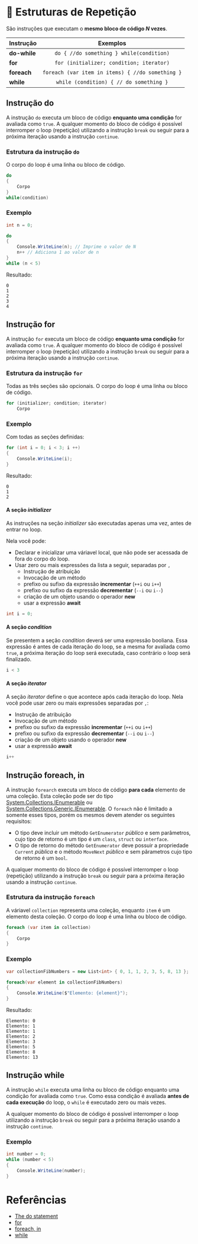 # 🔄 Estruturas de Repetição

São instruções que executam o **mesmo bloco de código *N* vezes**.

| Instrução | Exemplos | 
| :--- | :---: |
**do-while** | `do { //do something } while(condition)`
**for** | `for (initializer; condition; iterator)`
**foreach** | `foreach (var item in items) { //do something }`
**while** | `while (condition) { // do something }`

## Instrução do 

A instrução `do` executa um bloco de código **enquanto uma condição** for avaliada como `true`.
A qualquer momento do bloco de código é possível interromper o loop (repetição) utilizando a instrução `break` ou seguir para a próxima iteração usando a instrução `continue`.

### Estrutura da instrução `do`
O corpo do loop é uma linha ou bloco de código.
```C#
do
{
    Corpo
}
while(condition)
```

### Exemplo
```C#
int n = 0;

do
{
    Console.WriteLine(n); // Imprime o valor de N
    n++ // Adiciona 1 ao valor de n
}
while (n < 5)
```

Resultado:
```
0
1
2
3
4
```

## Instrução for

A instrução `for` executa um bloco de código **enquanto uma condição** for avaliada como `true`.
A qualquer momento do bloco de código é possível interromper o loop (repetição) utilizando a instrução `break` ou seguir para a próxima iteração usando a instrução `continue`.

### Estrutura da instrução `for`
Todas as três seções são opcionais. O corpo do loop é uma linha ou bloco de código.
```C#
for (initializer; condition; iterator)
    Corpo
```

### Exemplo
Com todas as seções definidas:
```C#
for (int i = 0; i < 3; i ++)
{
    Console.WriteLine(i);
}
```
Resultado:
```
0
1
2
```

#### A seção *initializer*
As instruções na seção *initializer* são executadas apenas uma vez, antes de entrar no loop. 

Nela você pode:
* Declarar e inicializar uma váriavel local, que não pode ser acessada de fora do corpo do loop.
* Usar zero ou mais expressões da lista a seguir, separadas por `,`
  * Instrução de atribuição
  * Invocação de um método
  * prefixo ou sufixo da expressão **incrementar** (`++i` ou `i++`)
  * prefixo ou sufixo da expressão **decrementar** (`--i` ou `i--`)
  * criação de um objeto usando o operador **new**
  * usar a expressão **await**
```C#
int i = 0;
```

#### A seção *condition*
Se presentem a seção *condition* deverá ser uma expressão booliana. Essa expressão é antes de cada iteração do loop, se a mesma for avaliada como `true`, a próxima iteração do loop será executada, caso contrário o loop será finalizado.
```C#
i < 3
```

#### A seção *iterator*
A seção *iterator* define o que acontece após cada iteração do loop. 
Nela você pode usar zero ou mais expressões separadas por `,`:
* Instrução de atribuição
* Invocação de um método
* prefixo ou sufixo da expressão **incrementar** (`++i` ou `i++`)
* prefixo ou sufixo da expressão **decrementar** (`--i` ou `i--`)
* criação de um objeto usando o operador **new**
* usar a expressão **await**
```C#
i++
```

## Instrução foreach, in

A instrução `forearch` executa um bloco de código **para cada** elemento de uma coleção. Esta coleção pode ser do tipo [System.Collections.IEnumerable](https://docs.microsoft.com/en-us/dotnet/api/system.collections.ienumerable?view=netcore-3.1) ou [System.Collections.Generic.IEnumerable<T>](https://docs.microsoft.com/en-us/dotnet/api/system.collections.generic.ienumerable-1?view=netcore-3.1).
O `foreach` não é limitado a somente esses tipos, porém os mesmos devem atender os seguintes requisitos:

* O tipo deve incluir um método `GetEnumerator` *público* e sem parâmetros, cujo tipo de retorno é um tipo é um `class`, `struct` ou `interface`.
* O tipo de retorno do método `GetEnumerator` deve possuir a propriedade `Current` *pública* e o método `MoveNext` *público* e sem pârametros cujo tipo de retorno é um `bool`.

A qualquer momento do bloco de código é possível interromper o loop (repetição) utilizando a instrução `break` ou seguir para a próxima iteração usando a instrução `continue`.

### Estrutura da instrução `foreach`
A váriavel `collection` representa uma coleção, enquanto `item` é um elemento desta coleção. O corpo do loop é uma linha ou bloco de código.
```C#
foreach (var item in collection)
{
    Corpo
}
```

### Exemplo
```C#
var collectionFibNumbers = new List<int> { 0, 1, 1, 2, 3, 5, 8, 13 };

foreach(var element in collectionFibNumbers)
{
    Console.WriteLine($"Elemento: {element}");
}
```

Resultado:
```
Elemento: 0
Elemento: 1
Elemento: 1
Elemento: 2
Elemento: 3
Elemento: 5
Elemento: 8
Elemento: 13
```

## Instrução while
A instrução `while` executa uma linha ou bloco de código enquanto uma condição for avaliada como `true`. Como essa condição é avaliada **antes de cada execução** do loop, o `while` é executado zero ou mais vezes.

A qualquer momento do bloco de código é possível interromper o loop utilizando a instrução `break` ou seguir para a próxima iteração usando a instrução `continue`.

### Exemplo
```C#
int number = 0;
while (number < 5)
{
    Console.WriteLine(number);
}
```

# Referências

* [The do statement](https://docs.microsoft.com/pt-br/dotnet/csharp/language-reference/language-specification/statements#the-do-statement)
* [for](https://docs.microsoft.com/en-us/dotnet/csharp/language-reference/keywords/for)
* [foreach, in](https://docs.microsoft.com/en-us/dotnet/csharp/language-reference/keywords/foreach-in)
* [while](https://docs.microsoft.com/en-us/dotnet/csharp/language-reference/keywords/while)